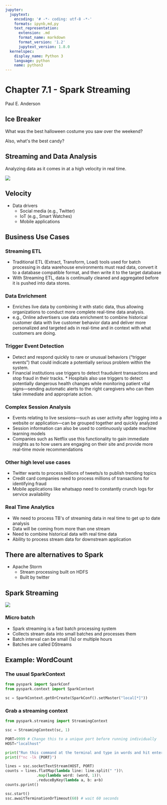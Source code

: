 ```yaml
---
jupyter:
  jupytext:
    encoding: '# -*- coding: utf-8 -*-'
    formats: ipynb,md,py
    text_representation:
      extension: .md
      format_name: markdown
      format_version: '1.2'
      jupytext_version: 1.8.0
  kernelspec:
    display_name: Python 3
    language: python
    name: python3
---
```


<!-- #region slideshow={"slide_type": "slide"} hideCode=false hidePrompt=false -->
# Chapter 7.1 - Spark Streaming

Paul E. Anderson
<!-- #endregion -->

<!-- #region slideshow={"slide_type": "subslide"} -->
## Ice Breaker

What was the best halloween costume you saw over the weekend?

Also, what's the best candy?
<!-- #endregion -->

## Streaming and Data Analysis
Analyzing data as it comes in at a high velocity in real time.


<img src="https://opensistemas.com/wp-content/uploads/2020/06/4-Vs-of-big-data-1.jpg">

<!-- #region slideshow={"slide_type": "slide"} -->
## Velocity

* Data drivers
    * Social media (e.g., Twitter)
    * IoT (e.g., Smart Watches)
    * Mobile applications
<!-- #endregion -->

## Business Use Cases


### Streaming ETL
* Traditional ETL (Extract, Transform, Load) tools used for batch processing in data warehouse environments must read data, convert it to a database compatible format, and then write it to the target database
* With Streaming ETL, data is continually cleaned and aggregated before it is pushed into data stores.


### Data Enrichment
* Enriches live data by combining it with static data, thus allowing organizations to conduct more complete real-time data analysis.
* e.g., Online advertisers use data enrichment to combine historical customer data with live customer behavior data and deliver more personalized and targeted ads in real-time and in context with what customers are doing.


### Trigger Event Detection
* Detect and respond quickly to rare or unusual behaviors (“trigger events”) that could indicate a potentially serious problem within the system. 
* Financial institutions use triggers to detect fraudulent transactions and stop fraud in their tracks. * Hospitals also use triggers to detect potentially dangerous health changes while monitoring patient vital signs—sending automatic alerts to the right caregivers who can then take immediate and appropriate action.


### Complex Session Analysis
* Events relating to live sessions—such as user activity after logging into a website or application—can be grouped together and quickly analyzed
* Session information can also be used to continuously update machine learning models
* Companies such as Netflix use this functionality to gain immediate insights as to how users are engaging on their site and provide more real-time movie recommendations


### Other high level use cases
* Twitter wants to process billions of tweets/s to publish trending topics
* Credit card companies need to process millions of transactions for identifying fraud
* Mobile applications like whatsapp need to constantly crunch logs for service availability


### Real Time Analytics
* We need to process TB's of streaming data in real time to get up to date analysis
* Data will be coming from more than one stream
* Need to combine historical data with real time data
* Ability to process stream data for downstream application


## There are alternatives to Spark
* Apache Storm
    * Stream processing built on HDFS
    * Built by twitter


## Spark Streaming
<img src="https://miro.medium.com/max/720/1*FLYjc6U-qAQ64yDLLrzdWw.jpeg">


### Micro batch
* Spark streaming is a fast batch processing system
* Collects stream data into small batches and processes them
* Batch interval can be small (1s) or multiple hours
* Batches are called DStreams


## Example: WordCount


### The usual SparkContext

```python
from pyspark import SparkConf
from pyspark.context import SparkContext

sc = SparkContext.getOrCreate(SparkConf().setMaster("local[*]"))
```

### Grab a streaming context

```python
from pyspark.streaming import StreamingContext

ssc = StreamingContext(sc, 1)
```

```python
PORT=9999 # Change this to a unique port before running individually
HOST="localhost"
```

```python
print("Run this command at the terminal and type in words and hit enter periodically:")
print(f"nc -lk {PORT}")
```

```python
lines = ssc.socketTextStream(HOST, PORT)
counts = lines.flatMap(lambda line: line.split(" "))\
              .map(lambda word: (word, 1))\
              .reduceByKey(lambda a, b: a+b)
counts.pprint()

ssc.start()
ssc.awaitTerminationOrTimeout(60) # wait 60 seconds
```

```python

```
